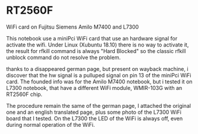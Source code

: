 # RT2560F
WiFi card on Fujitsu Siemens Amilo M7400 and L7300

This notebook use a miniPci WiFi card that use an hardware signal for activate the wifi.
Under Linux (Xubuntu 18.10) there is no way to activate it, the result for rfkill command is always "Hard Blocked" so the classic rfkill unblock command do not resolve the problem.

thanks to a disappeared german page, but present on wayback machine, i discover that the hw signal is a pulluped signal on pin 13 of the miniPci WiFi card.
The founded info was for the Amilo M7400 notebook, but i tested it on L7300 notebook, that have a different WiFi module, WMIR-103G with an RT2560F chip.

The procedure remain the same of the german page, I attached the original one and an english translated page, plus some photo of the L7300 WiFi board that I tested.
On the L7300 the LED of the WiFi is always off, even during normal operation of the WiFi.
